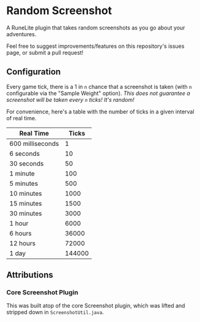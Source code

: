 # Random Screenshot
A RuneLite plugin that takes random screenshots as you go about your adventures.

Feel free to suggest improvements/features on this repository's issues page, or submit a pull request!

## Configuration
Every game tick, there is a 1 in `n` chance that a screenshot is taken (with `n` configurable via the "Sample Weight"
option). _This does not guarantee a screenshot will be taken every `n` ticks! It's random!_

For convenience, here's a table with the number of ticks in a given interval of real time.


| Real Time        | Ticks  |
|------------------|--------|
| 600 milliseconds | 1      |
| 6 seconds        | 10     |
| 30 seconds       | 50     |
| 1 minute         | 100    |
| 5 minutes        | 500    |
| 10 minutes       | 1000   |
| 15 minutes       | 1500   |
| 30 minutes       | 3000   |
| 1 hour           | 6000   |
| 6 hours          | 36000  |
| 12 hours         | 72000  |
| 1 day            | 144000 |

## Attributions
### Core Screenshot Plugin
This was built atop of the core Screenshot plugin, which was lifted and stripped down in `ScreenshotUtil.java`.
